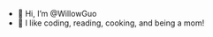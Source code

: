 - 👋 Hi, I’m @WillowGuo
- 👀 I like coding, reading, cooking, and being a mom!

<!---
WillowGuo/WillowGuo is a ✨ special ✨ repository because its `README.md` (this file) appears on your GitHub profile.
You can click the Preview link to take a look at your changes.
--->
